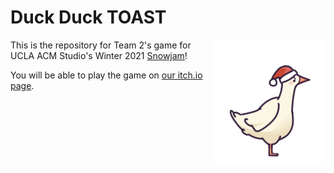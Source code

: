 # Duck Duck TOAST

<img align="right" src="https://github.com/Lancival/Snowjam-Team-2/blob/main/Assets/Art/Duck/Idle/1.png">

This is the repository for Team 2's game for UCLA ACM Studio's Winter 2021 [Snowjam](https://itch.io/jam/studiosnowjam)!

You will be able to play the game on [our itch.io page](https://lancival.itch.io/duck-duck-toast).
